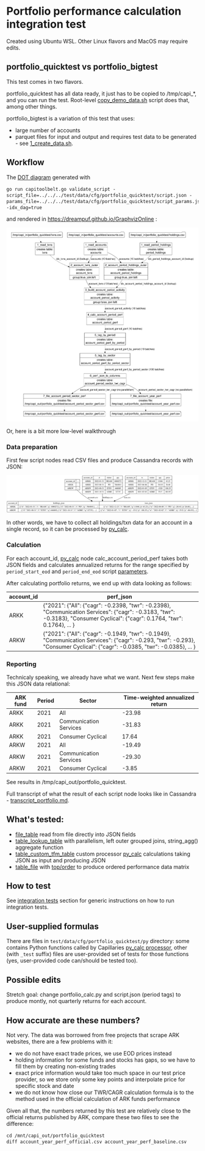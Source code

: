 # Portfolio performance calculation integration test

Created using Ubuntu WSL. Other Linux flavors and MacOS may require edits.

## portfolio_quicktest vs portfolio_bigtest

This test comes in two flavors. 

portfolio_quicktest has all data ready, it just has to be copied to /tmp/capi_*, and you can run the test. Root-level [copy_demo_data.sh](../../../copy_demo_data.sh) script does that, among other things.

portfolio_bigtest is a variation of this test that uses:
- large number of accounts
- parquet files for input and output 
and requires test data to be generated - see [1_create_data.sh](./bigtest_cloud/1_create_data.sh).

## Workflow

The [DOT diagram](../../../doc/glossary.md#dot-diagrams) generated with
```
go run capitoolbelt.go validate_script -script_file=../../../test/data/cfg/portfolio_quicktest/script.json -params_file=../../../test/data/cfg/portfolio_quicktest/script_params.json -idx_dag=true
```
and rendered in https://dreampuf.github.io/GraphvizOnline :

![drawing](./doc/dot-portfolio.svg)

Or, here is a bit more low-level walkthrough

### Data preparation

First few script nodes read CSV files and produce Cassandra records with JSON:

![Prepare data](doc/prepare-data.svg)

In other words, we have to collect all holdings/txn data for an account in a single record, so it can be processed by [py_calc](../../../doc/glossary.md#py_calc-processor).

### Calculation

For each account_id, [py_calc](../../../doc/glossary.md#py_calc-processor) node calc_account_period_perf takes both JSON fields and calculates annualized returns for the range specified by `period_start_eod` and `period_end_eod` script [parameters](../../../doc/scriptconfig.md#template-parameters).

After calculating portfolio returns, we end up with data looking as follows:

| account_id | perf_json |
| --- | --- |
| ARKK | {"2021": {"All": {"cagr": -0.2398, "twr": -0.2398}, "Communication Services": {"cagr": -0.3183, "twr": -0.3183}, "Consumer Cyclical": {"cagr": 0.1764, "twr": 0.1764}, ... } |
| ARKW | {"2021": {"All": {"cagr": -0.1949, "twr": -0.1949}, "Communication Services": {"cagr": -0.293, "twr": -0.293}, "Consumer Cyclical": {"cagr": -0.0385, "twr": -0.0385}, ... } |

### Reporting

Technicaly speaking, we already have what we want. Next few steps make this JSON data relational:

| ARK fund | Period | Sector | Time-weighted annualized return |
| --- |  --- | --- | --- |
| ARKK | 2021 | All | -23.98 |
| ARKK | 2021 |  Communication Services |  -31.83 |
| ARKK | 2021 |  Consumer Cyclical |  17.64 |
| ARKW | 2021 |  All |  -19.49 |
| ARKW | 2021 |  Communication Services |  -29.30 |
| ARKW | 2021 |  Consumer Cyclical |  -3.85 |

See results in /tmp/capi_out/portfolio_quicktest.

Full transcript of what the result of each script node looks like in Cassandra - [transcript_portfolio.md](../../../doc/transcript_portfolio.md).

## What's tested:

- [file_table](../../../doc/glossary.md#file_table) read from file directly into JSON fields
- [table_lookup_table](../../../doc/glossary.md#table_lookup_table) with parallelism, left outer grouped joins, string_agg() aggregate function
- [table_custom_tfm_table](../../../doc/glossary.md#table_custom_tfm_table) custom processor [py_calc](../../../doc/glossary.md#py_calc-processor) calculations taking JSON as input and producing JSON
- [table_file](../../../doc/glossary.md#table_file) with [top/order](../../../doc/scriptconfig.md#wtop) to produce ordered performance data matrix

## How to test

See [integration tests](../../../doc/testing.md#integration-tests) section for generic instructions on how to run integration tests.

## User-supplied formulas

There are files in `test/data/cfg/portfolio_quicktest/py` directory: some contains Python functions called by Capillaries [py_calc processor](../../../doc/glossary.md#py_calc-processor), other (with `_test` suffix) files are user-provided set of tests for those functions (yes, user-provided code can/should be tested too). 

## Possible edits

Stretch goal: change portfolio_calc.py and script.json (period tags) to produce montly, not quarterly returns for each account.

## How accurate are these numbers?

Not very. The data was borrowed from free projects that scrape ARK websites, there are a few problems with it:
- we do not have exact trade prices, we use EOD prices instead
- holding information for some funds and stocks has gaps, so we have to fill them by creating non-existing trades
- exact price information would take too much space in our test price provider, so we store only some key points and interpolate price for specific stock and date
- we do not know how close our TWR/CAGR calculation formula is to the method used in the official calculation of ARK funds performance

Given all that, the numbers returned by this test are relatively close to the official returns published by ARK, compare these two files to see the difference:
```
cd /mnt/capi_out/portfolio_quicktest
diff account_year_perf_official.csv account_year_perf_baseline.csv
```